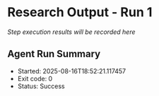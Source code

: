 # Research Output - Run 1

_Step execution results will be recorded here_


## Agent Run Summary

- Started: 2025-08-16T18:52:21.117457
- Exit code: 0
- Status: Success

